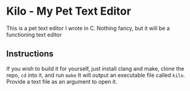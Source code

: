 # Kilo - My Pet Text Editor

This is a pet text editor I wrote in C. Nothing fancy, but it
will be a functioning text editor

## Instructions
If you wish to build it for yourself, just install clang and make, clone the
repo, `cd` into it, and run `make` It will output an executable file called
`kilo`. Provide a text file as an argument to open it.